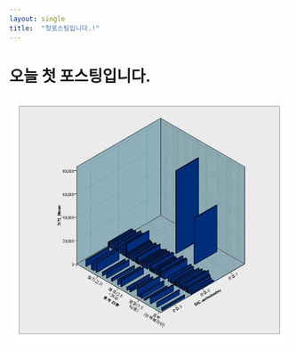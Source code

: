 ```yaml
---
layout: single
title:  "첫포스팅입니다.!"
---
```


# 오늘 첫 포스팅입니다.

![9.jpg](_images/2023-07-19-first/c67d14fad7f96ccefd12538376725d175b224687.jpg)
